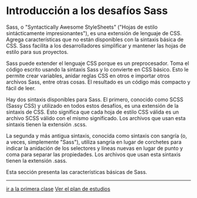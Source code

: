 # Introducción a los desafíos Sass

Sass, o "Syntactically Awesome StyleSheets" ("Hojas de estilo sintácticamente impresionantes"), es una extensión de lenguaje de CSS. Agrega características que no están disponibles con la sintaxis básica de CSS. Sass facilita a los desarrolladores simplificar y mantener las hojas de estilo para sus proyectos.

Sass puede extender el lenguaje CSS porque es un preprocesador. Toma el código escrito usando la sintaxis Sass y lo convierte en CSS básico. Esto le permite crear variables, anidar reglas CSS en otros e importar otros archivos Sass, entre otras cosas. El resultado es un código más compacto y fácil de leer.

Hay dos sintaxis disponibles para Sass. El primero, conocido como SCSS (Sassy CSS) y utilizado en todos estos desafíos, es una extensión de la sintaxis de CSS. Esto significa que cada hoja de estilo CSS válida es un archivo SCSS válido con el mismo significado. Los archivos que usan esta sintaxis tienen la extensión .scss.

La segunda y más antigua sintaxis, conocida como sintaxis con sangría (o, a veces, simplemente "Sass"), utiliza sangría en lugar de corchetes para indicar la anidación de los selectores y líneas nuevas en lugar de punto y coma para separar las propiedades. Los archivos que usan esta sintaxis tienen la extensión .sass.

Esta sección presenta las características básicas de Sass.

----
[ir a la primera clase]()
[Ver el plan de estudios]()